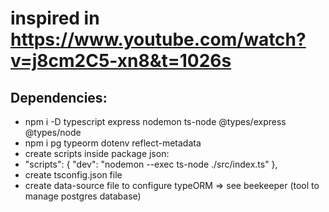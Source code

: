# inspired in https://www.youtube.com/watch?v=j8cm2C5-xn8&t=1026s

## Dependencies:
  - npm i -D typescript express nodemon ts-node @types/express @types/node
  - npm i pg typeorm dotenv reflect-metadata
  - create scripts inside package json:
   - "scripts": {
        "dev": "nodemon --exec ts-node ./src/index.ts"
      },
  - create tsconfig.json file
  - create data-source file to configure typeORM => see beekeeper (tool to manage postgres database)